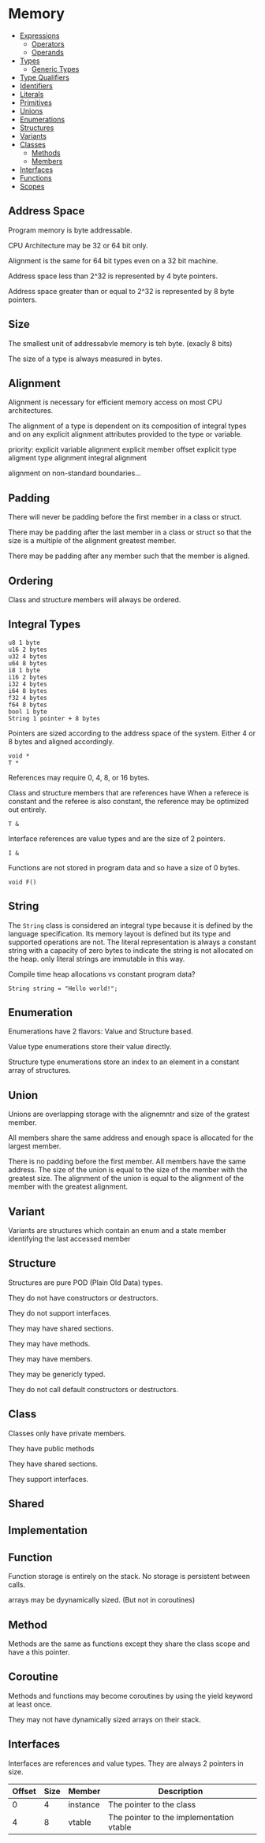# Memory

- [Expressions](#expressions)
  - [Operators](#operators)
  - [Operands](#operands)
- [Types](#types)
  - [Generic Types](#generic-types)
- [Type Qualifiers](#type-qualifiers)
- [Identifiers](#identifiers)
- [Literals](#literals)
- [Primitives](#primitives)
- [Unions](#unions)
- [Enumerations](#enumerations)
- [Structures](#structures)
- [Variants](#variants)
- [Classes](#classes)
  - [Methods](#methods)
  - [Members](#members)
- [Interfaces](#interfaces)
- [Functions](#functions)
- [Scopes](#scopes)

## Address Space

Program memory is byte addressable.

CPU Architecture may be 32 or 64 bit only.

Alignment is the same for 64 bit types even on a 32 bit machine.

Address space less than 2^32 is represented by 4 byte pointers.

Address space greater than or equal to 2^32 is represented by 8 byte pointers.

## Size

The smallest unit of addressabvle memory is teh byte. (exacly 8 bits)

The size of a type is always measured in bytes.

## Alignment

Alignment is necessary for efficient memory access on most CPU architectures.

The alignment of a type is dependent on its composition of integral types and
on any explicit alignment attributes provided to the type or variable.

priority:
explicit variable alignment
explicit member offset
explicit type aligment
type alignment
integral alignment

alignment on non-standard boundaries...

## Padding

There will never be padding before the first member in a class or struct.

There may be padding after the last member in a class or struct so that the
size is a multiple of the alignment greatest member.

There may be padding after any member such that the member is aligned.

## Ordering

Class and structure members will always be ordered.

## Integral Types

```mj
u8 1 byte
u16 2 bytes
u32 4 bytes
u64 8 bytes
i8 1 byte
i16 2 bytes
i32 4 bytes
i64 8 bytes
f32 4 bytes
f64 8 bytes
bool 1 byte
String 1 pointer + 8 bytes
```

Pointers are sized according to the address space of the system.
Either 4 or 8 bytes and aligned accordingly.

```mj
void *
T *
```

References may require 0, 4, 8, or 16 bytes.

Class and structure members that are references have 
When a referece is constant and the referee is also constant, the reference may be optimized out entirely.

```mj
T &
```

Interface references are value types and are the size of 2 pointers.

```mj
I &
```

Functions are not stored in program data and so have a size of 0 bytes.

```mj
void F()
```

## String

The `String` class is considered an integral type because it is defined by the
language specification. Its memory layout is defined but its type and
supported operations are not. The literal representation is always a constant
string with a capacity of zero bytes to indicate the string is not allocated on
the heap. only literal strings are immutable in this way.

Compile time heap allocations vs constant program data?

```mj
String string = "Hello world!";
```

## Enumeration

Enumerations have 2 flavors: Value and Structure based.

Value type enumerations store their value directly.

Structure type enumerations store an index to an element in a constant array of structures.

## Union

Unions are overlapping storage with the alignemntr and size of the gratest member.

All members share the same address and enough space is allocated for the largest member.

There is no padding before the first member.
All members have the same address.
The size of the union is equal to the size of the member with the greatest size.
The alignment of the union is equal to the alignment of the member with the greatest alignment.

## Variant

Variants are structures which contain an enum and a state member identifying the last accessed member

## Structure

Structures are pure POD (Plain Old Data) types.

They do not have constructors or destructors.

They do not support interfaces.

They may have shared sections.

They may have methods.

They may have members.

They may be genericly typed.

They do not call default constructors or destructors.

## Class

Classes only have private members.

They have public methods

They have shared sections.

They support interfaces.

## Shared

## Implementation

## Function

Function storage is entirely on the stack. No storage is persistent between calls.

arrays may be dyynamically sized. (But not in coroutines)

## Method

Methods are the same as functions except they share the class scope and have a this pointer.

## Coroutine

Methods and functions may become coroutines by using the yield keyword at least once.

They may not have dynamically sized arrays on their stack.

## Interfaces

Interfaces are references and value types. They are always 2 pointers in size.

| Offset | Size | Member | Description |
| ------ | ---- | ------ | ----------- |
| 0      | 4    | instance | The pointer to the class |
| 4      | 8    | vtable   | The pointer to the implementation vtable |
